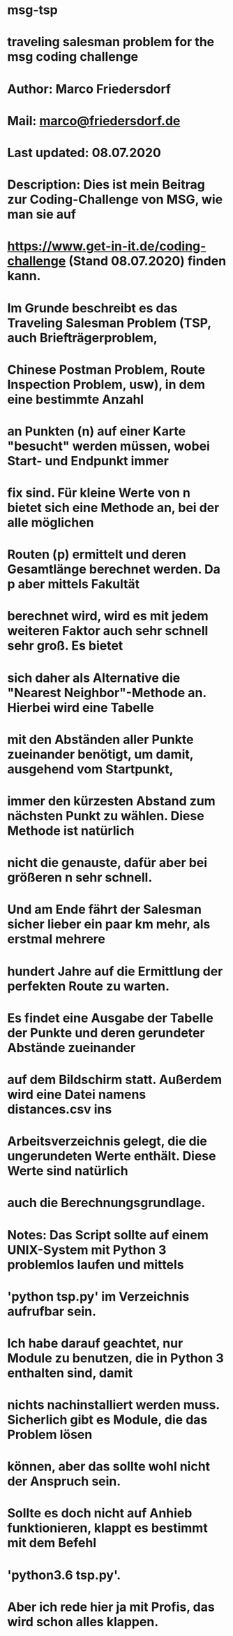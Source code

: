 # msg-tsp
# traveling salesman problem for the msg coding challenge
#
#           Author:         Marco Friedersdorf
#             Mail:         marco@friedersdorf.de
#
#     Last updated:         08.07.2020
#
#      Description:         Dies ist mein Beitrag zur Coding-Challenge von MSG, wie man sie auf
#                           https://www.get-in-it.de/coding-challenge (Stand 08.07.2020) finden kann.
#                           Im Grunde beschreibt es das Traveling Salesman Problem (TSP, auch Briefträgerproblem,
#                           Chinese Postman Problem, Route Inspection Problem, usw), in dem eine bestimmte Anzahl
#                           an Punkten (n) auf einer Karte "besucht" werden müssen, wobei Start- und Endpunkt immer
#                           fix sind. Für kleine Werte von n bietet sich eine Methode an, bei der alle möglichen
#                           Routen (p) ermittelt und deren Gesamtlänge berechnet werden. Da p aber mittels Fakultät
#                           berechnet wird, wird es mit jedem weiteren Faktor auch sehr schnell sehr groß. Es bietet
#                           sich daher als Alternative die "Nearest Neighbor"-Methode an. Hierbei wird eine Tabelle
#                           mit den Abständen aller Punkte zueinander benötigt, um damit, ausgehend vom Startpunkt,
#                           immer den kürzesten Abstand zum nächsten Punkt zu wählen. Diese Methode ist natürlich
#                           nicht die genauste, dafür aber bei größeren n sehr schnell.
#
#                           Und am Ende fährt der Salesman sicher lieber ein paar km mehr, als erstmal mehrere
#                           hundert Jahre auf die Ermittlung der perfekten Route zu warten.
#
#                           Es findet eine Ausgabe der Tabelle der Punkte und deren gerundeter Abstände zueinander
#                           auf dem Bildschirm statt. Außerdem wird eine Datei namens distances.csv ins
#                           Arbeitsverzeichnis gelegt, die die ungerundeten Werte enthält. Diese Werte sind natürlich
#                           auch die Berechnungsgrundlage.
#
#           Notes:          Das Script sollte auf einem UNIX-System mit Python 3 problemlos laufen und mittels
#                           'python tsp.py' im Verzeichnis aufrufbar sein.
#                           Ich habe darauf geachtet, nur Module zu benutzen, die in Python 3 enthalten sind, damit
#                           nichts nachinstalliert werden muss. Sicherlich gibt es Module, die das Problem lösen
#                           können, aber das sollte wohl nicht der Anspruch sein.
#                           Sollte es doch nicht auf Anhieb funktionieren, klappt es bestimmt mit dem Befehl
#                           'python3.6 tsp.py'.
#
#                           Aber ich rede hier ja mit Profis, das wird schon alles klappen.
#
